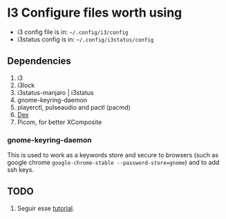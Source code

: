 # I3 Configure files worth using

 - i3 config file is in: `~/.config/i3/config`
 - i3status config is in: `~/.config/i3status/config`

## Dependencies

1. i3
1. i3lock
1. i3status-manjaro | i3status
1. gnome-keyring-daemon
1. playerctl, pulseaudio and pactl (pacmd)
1. [Dex](https://github.com/jceb/dex)
1. Picom, for better XComposite 

### gnome-keyring-daemon
This is used to work as a keywords store and secure to browsers (such as google chrome `google-chrome-stable --password-store=gnome`) and to add ssh keys.

## TODO

1. Seguir esse [tutorial](https://github.com/addy-dclxvi/i3-starterpack/tree/master).
